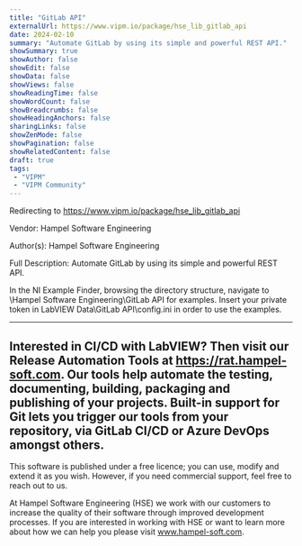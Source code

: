 ```yaml
---
title: "GitLab API"
externalUrl: https://www.vipm.io/package/hse_lib_gitlab_api
date: 2024-02-10
summary: "Automate GitLab by using its simple and powerful REST API."
showSummary: true
showAuthor: false
showEdit: false
showData: false
showViews: false
showReadingTime: false
showWordCount: false
showBreadcrumbs: false
showHeadingAnchors: false
sharingLinks: false
showZenMode: false
showPagination: false
showRelatedContent: false
draft: true
tags:
 - "VIPM"
 - "VIPM Community"
---
```


Redirecting to https://www.vipm.io/package/hse_lib_gitlab_api

Vendor: Hampel Software Engineering

Author(s): Hampel Software Engineering
 
Full Description:
Automate GitLab by using its simple and powerful REST API.

In the NI Example Finder, browsing the directory structure, navigate to \\Hampel Software Engineering\\GitLab API for examples. Insert your private token in LabVIEW Data\\GitLab API\\config.ini in order to use the examples.

------------------------------------------------------------
Interested in CI/CD with LabVIEW? Then visit our Release Automation Tools at https://rat.hampel-soft.com. Our tools help automate the testing, documenting, building, packaging and publishing of your projects. Built-in support for Git lets you trigger our tools from your repository, via GitLab CI/CD or Azure DevOps amongst others. 
------------------------------------------------------------

This software is published under a free licence; you can use, modify and extend it as you wish. However, if you need commercial support, feel free to reach out to us. 

At Hampel Software Engineering (HSE) we work with our customers to increase the quality of their software through improved development processes. If you are interested in working with HSE or want to learn more about how we can help you please visit www.hampel-soft.com.